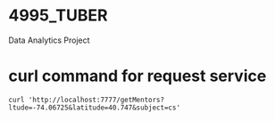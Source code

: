 # 4995_TUBER
Data Analytics Project


# curl command for request service

```
curl 'http://localhost:7777/getMentors?ltude=-74.06725&latitude=40.747&subject=cs'
```
